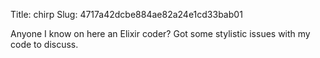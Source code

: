 Title: chirp
Slug: 4717a42dcbe884ae82a24e1cd33bab01

Anyone I know on here an Elixir coder? Got some stylistic issues with my code to discuss.
